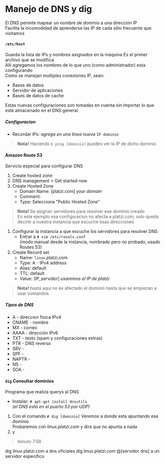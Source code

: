 # Manejo de DNS y dig
El DNS permite mapear un nombre de dominio a una dirección IP  
Facilita la incomodidad de aprenderse las IP de cada sitio frecuente que visitamos

#### `/etc/host`
Guarda la lista de IPs y nombres asignados en la máquina
Es el primer archivo que se modifica  
Alli agregamos los nombres de lo que uno (como administrador) esta configurando  
Como se manejan multiples conexiones IP, sean:
- Bases de datos
- Servidor de aplicaciones
- Bases de datos de cache

Estas nuevas configuraciones son tomadas en cuenta
sin importar lo que este almacenado en el DNS general

##### Configuracion
- Recordar IPs: _agrega en una linea nueva_ `IP dominio`

> **Nota!** Haciendo `$ ping [dominio]` puedes ver la IP de dicho dominio  

#### Amazon Route 53
Servicio especial para configurar DNS
1. Create hosted zone
1. DNS management > Get started now
1. Create Hosted Zone
   - Domain Name: [platzi.com] _your domain_
   - Comment:
   - Type: Selecciona "Public Hosted Zone"
> **Nota!** Se asignan servidores para resolver ese dominio creado  
En este ejemplo esa configuracion no afecta a platzi.com,
solo queda decirle a nuestra instancia que escuche esas direcciones  
1. Configurar la instancia a que escuche los servidores para resolver DNS
   - Entrar a `# vim /etc/resolv.conf`  
   (modo manual desde la instancia, nombrado pero no probado, usado Routes 53)
1. Create Record set
   - Name: `linux`.platzi.com
   - Type: A - IPv4 address
   - Alias: default
   - TTL: default
   - Value: [IP_servidor] _usaremos el IP de platzi_
> **Nota!** hasta aqui no es afectado el dominio hasta que se empiezan a usar comandos


##### Tipos de DNS
- A - direccion fisica IPv4
- CNAME - nombre
- MX - correo
- AAAA - dirección IPv6
- TXT - texto (spam y configuraciones extras)
- PTR - DNS reverso
- SRV -
- SPF -
- NAPTR -
- NS -
- SOA -

#### `dig` Consultar dominios
Programa que realiza querys al DNS
- Instalar: `# apt-get install dnsutils`  
_(el DNS esta en el puerto 53 por UDP)_

1. Con el comando `# dig [dominio]` Veremos a donde esta apuntando ese dominio  
Probaremos con _linux.platzi.com_ y dira que no apunta a nada
1. y

> minuto 7:58

dig linux.platzi.com a dns oficiales
dig linux.platzi.com @[servidor dns] a un servidor especifico
